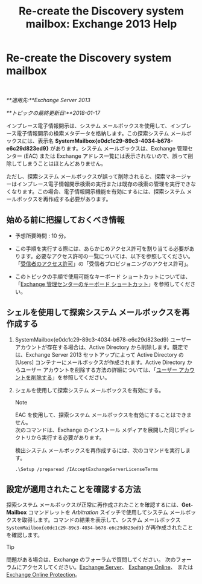 ﻿---
title: 'Re-create the Discovery system mailbox: Exchange 2013 Help'
TOCTitle: Re-create the Discovery system mailbox
ms:assetid: 5ae8426b-5661-4ecb-99c4-cdd342107fb1
ms:mtpsurl: https://technet.microsoft.com/ja-jp/library/Gg588318(v=EXCHG.150)
ms:contentKeyID: 49896267
ms.date: 05/23/2018
mtps_version: v=EXCHG.150
ms.translationtype: MT
---

# Re-create the Discovery system mailbox

 

_**適用先:**Exchange Server 2013_

_**トピックの最終更新日:**2018-01-17_

インプレース電子情報開示は、システム メールボックスを使用して、インプレース電子情報開示の検索メタデータを格納します。この探索システム メールボックスには、表示名 **SystemMailbox{e0dc1c29-89c3-4034-b678-e6c29d823ed9}** があります。システム メールボックスは、Exchange 管理センター (EAC) または Exchange アドレス一覧には表示されないので、誤って削除してしまうことはほとんどありません。

ただし、探索システム メールボックスが誤って削除されると、探索マネージャーはインプレース電子情報開示検索の実行または既存の検索の管理を実行できなくなります。この場合、電子情報開示機能を有効にするには、探索システム メールボックスを再作成する必要があります。

## 始める前に把握しておくべき情報

  - 予想所要時間 : 10 分。

  - この手順を実行する際には、あらかじめアクセス許可を割り当てる必要があります。必要なアクセス許可の一覧については、以下を参照してください。「[受信者のアクセス許可](recipients-permissions-exchange-2013-help.md)」の「受信者プロビジョニングのアクセス許可」。

  - このトピックの手順で使用可能なキーボード ショートカットについては、「[Exchange 管理センターのキーボード ショートカット](keyboard-shortcuts-in-the-exchange-admin-center-exchange-online-protection-help.md)」を参照してください。

## シェルを使用して探索システム メールボックスを再作成する

1.  SystemMailbox{e0dc1c29-89c3-4034-b678-e6c29d823ed9} ユーザー アカウントが存在する場合は、Active Directory から削除します。既定では、Exchange Server 2013 セットアップによって Active Directory の \[Users\] コンテナーにメールボックスが作成されます。Active Directory からユーザー アカウントを削除する方法の詳細については、「[ユーザー アカウントを削除する](https://go.microsoft.com/fwlink/p/?linkid=215850)」を参照してください。

2.  シェルを使用して探索システム メールボックスを有効にする。
    

    > [!NOTE]
    > EAC を使用して、探索システム メールボックスを有効にすることはできません。<BR>次のコマンドは、Exchange のインストール メディアを展開した同じディレクトリから実行する必要があります。

    
    検出システム メールボックスを再作成するには、次のコマンドを実行します。
    
        .\Setup /preparead /IAcceptExchangeServerLicenseTerms

## 設定が適用されたことを確認する方法

探索システム メールボックスが正常に再作成されたことを確認するには、**Get-Mailbox** コマンドレットを *Arbitration* スイッチで使用してシステム メールボックスを取得します。コマンドの結果を表示して、システム メールボックス `SystemMailbox{e0dc1c29-89c3-4034-b678-e6c29d823ed9}` が再作成されたことを確認します。


> [!TIP]
> 問題がある場合は、Exchange のフォーラムで質問してください。 次のフォーラムにアクセスしてください。<A href="https://go.microsoft.com/fwlink/p/?linkid=60612">Exchange Server</A>、 <A href="https://go.microsoft.com/fwlink/p/?linkid=267542">Exchange Online</A>、 または <A href="https://go.microsoft.com/fwlink/p/?linkid=285351">Exchange Online Protection</A>。


